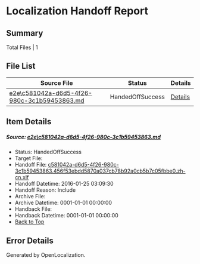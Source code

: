 # <a name='report-top'></a> Localization Handoff Report

## Summary
 Total Files | 1

## File List
 Source File | Status | Details 
 ----------- | ------ | ------- 
 [e2e\c581042a-d6d5-4f26-980c-3c1b59453863.md](https://github.com/OpenLocalizationTest/oltest/blob/ba688ead046c9024b5435466805756fbd1a3d2c4/e2e/c581042a-d6d5-4f26-980c-3c1b59453863.md) | HandedOffSuccess | [Details](#30d53d804635f1c225e36d27b4128bb24d03bc4b4)

## Item Details
##### <a name='30d53d804635f1c225e36d27b4128bb24d03bc4b4'></a> Source: [e2e\c581042a-d6d5-4f26-980c-3c1b59453863.md](https://github.com/OpenLocalizationTest/oltest/blob/ba688ead046c9024b5435466805756fbd1a3d2c4/e2e/c581042a-d6d5-4f26-980c-3c1b59453863.md)
* Status: HandedOffSuccess
* Target File: 
* Handoff File: [c581042a-d6d5-4f26-980c-3c1b59453863.456f53ebdd5870a037cb78b92a0cb5b7c05fbbe0.zh-cn.xlf](https://github.com/OpenLocalizationTestOrg/olhandoff/blob/2d897e24e273dbfac1b20390d701ad250e81fcb2/ol-handoff/OpenLocalizationTestOrg/oltest.zh-cn/qimu/c581042a-d6d5-4f26-980c-3c1b59453863.456f53ebdd5870a037cb78b92a0cb5b7c05fbbe0.zh-cn.xlf)
* Handoff Datetime: 2016-01-25 03:09:30
* Handoff Reason: Include
* Archive File: 
* Archive Datetime: 0001-01-01 00:00:00
* Handback File: 
* Handback Datetime: 0001-01-01 00:00:00
* [Back to Top](#report-top)


## Error Details

Generated by OpenLocalization.

